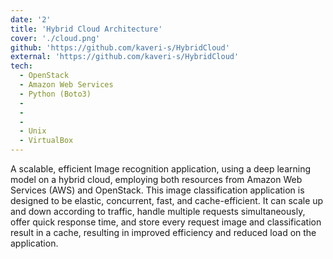 ```yaml
---
date: '2'
title: 'Hybrid Cloud Architecture'
cover: './cloud.png'
github: 'https://github.com/kaveri-s/HybridCloud'
external: 'https://github.com/kaveri-s/HybridCloud'
tech:
  - OpenStack
  - Amazon Web Services
  - Python (Boto3)
  -
  -
  -
  - Unix
  - VirtualBox
---
```


A scalable, efficient Image recognition application, using a deep learning model on a hybrid cloud, employing both resources from Amazon Web Services (AWS) and OpenStack. This image classification application is designed to be elastic, concurrent, fast, and cache-efficient. It can scale up and down according to traffic, handle multiple requests simultaneously, offer quick response time, and store every request image and classification result in a cache, resulting in improved efficiency and reduced load on the application.
